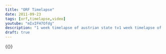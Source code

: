 ```yaml
---
title: "ORF Timelapse"
date: 2011-09-23
tags: [orf,timelapse,video]
youtube: "mIxIFH7Ofdg"
description: "1 week timelapse of austrian state tv1 week timelapse of austrian state tv"
draft: true
---
```

<!-- {{< background-youtube mIxIFH7Ofdg >}} -->
{{<youtube mIxIFH7Ofdg>}}
